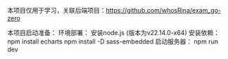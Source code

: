 本项目仅用于学习，关联后端项目：https://github.com/whosRina/exam_go-zero

本项目启动准备：
环境部署：
安装node.js (版本为v22.14.0-x64)
安装依赖：
npm install echarts 
npm install -D sass-embedded
启动服务器：
npm run dev
